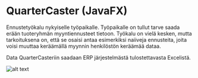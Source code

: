# QuarterCaster (JavaFX)
Ennustetyökalu nykyiselle työpaikalle. Työpaikalle on tullut tarve saada erään tuoteryhmän myyntiennusteet tietoon. Työkalu on vielä kesken, mutta tarkoituksena on, että se osaisi antaa esimerkiksi naiiveja ennusteita, joita voisi muuttaa keräämällä myynnin henkilöstön keräämää dataa.

Data QuarterCasteriin saadaan ERP järjestelmästä tulostettavasta Excelistä.

![alt text](https://i.imgur.com/S6HaVa4.png)
